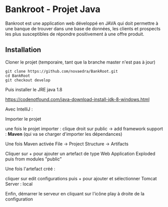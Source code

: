 # Bankroot - Projet Java
Bankroot est une application web développé en JAVA qui doit permettre à une banque de trouver dans une base de données, les clients et prospects les plus susceptibles de répondre positivement à une offre produit. 

## Installation
Cloner le projet (temporaire, tant que la branche master n'est pas à jour)

```
git clone https://github.com/novaedra/BankRoot.git
cd BankRoot
git checkout develop
```

Puis installer le JRE java 1.8

https://codenotfound.com/java-download-install-jdk-8-windows.html

Avec IntelliJ :

Importer le projet 

une fois le projet importer : 
clique droit sur public -> add framework support : **Maven** (qui va se charger d'importer les dépendances)

Une fois Maven activée
File -> Project Structure -> Artifacts

Cliquer sur + pour ajouter un artefact de type Web Application Exploded puis from modules "public"

Une fois l'artefact créé :

cliquer sur edit configurations puis + pour ajouter et sélectionner Tomcat Server : local

Enfin, démarrer le serveur en cliquant sur l'icône play à droite de la configuration
